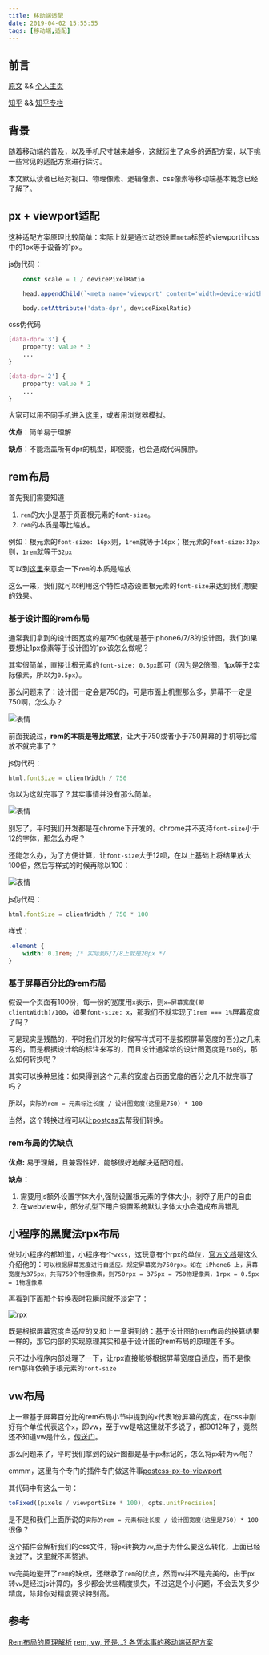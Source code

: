 ```yaml
---
title: 移动端适配
date: 2019-04-02 15:55:55
tags: [移动端,适配]
---
```


## 前言

[原文](https://jayzangwill.github.io/blog/2019/04/02/flexible/) && [个人主页](https://www.jayzangwill.cn)

[知乎](https://zhuanlan.zhihu.com/p/61697375) && [知乎专栏](https://zhuanlan.zhihu.com/jayzangwill)

## 背景

随着移动端的普及，以及手机尺寸越来越多，这就衍生了众多的适配方案，以下挑一些常见的适配方案进行探讨。

本文默认读者已经对视口、物理像素、逻辑像素、css像素等移动端基本概念已经了解了。

<!-- more -->

## px + viewport适配

这种适配方案原理比较简单：实际上就是通过动态设置`meta`标签的viewport让css中的1px等于设备的1px。

js伪代码： 

```javascript
    const scale = 1 / devicePixelRatio

    head.appendChild(`<meta name='viewport' content='width=device-width, initial-scale=${scale}, maximum-scale=${scale}, minimum-scale=${scale}, user-scalable='no'>`)

    body.setAttribute('data-dpr', devicePixelRatio)
```

css伪代码
```css
[data-dpr='3'] {
    property: value * 3
    ...
}

[data-dpr='2'] {
    property: value * 2
    ...
}
```

大家可以用不同手机进入[这里](https://www.jayzangwill.cn/demo/flexible1.html)，或者用浏览器模拟。

**优点**：简单易于理解

**缺点**：不能涵盖所有dpr的机型，即使能，也会造成代码臃肿。

## rem布局

首先我们需要知道

1. `rem`的大小是基于页面根元素的`font-size`。
2. `rem`的本质是等比缩放。

例如：根元素的`font-size: 16px`则，`1rem`就等于`16px`；根元素的`font-size:32px`则，`1rem`就等于`32px`

可以到[这里](https://www.jayzangwill.cn/demo/flexible2.html)来意会一下`rem`的本质是缩放

这么一来，我们就可以利用这个特性动态设置根元素的`font-size`来达到我们想要的效果。

### 基于设计图的rem布局

通常我们拿到的设计图宽度的是750也就是基于iphone6/7/8的设计图，我们如果要想让1px像素等于设计图的1px该怎么做呢？

其实很简单，直接让根元素的`font-size: 0.5px`即可（因为是2倍图，1px等于2实际像素，所以为`0.5px`）。

那么问题来了：设计图一定会是750的，可是市面上机型那么多，屏幕不一定是750啊，怎么办？

![表情](/blog/img/common/biaoqing1.png)

前面我说过，**rem的本质是等比缩放**，让大于750或者小于750屏幕的手机等比缩放不就完事了？

js伪代码：

```javascript
html.fontSize = clientWidth / 750
```

你以为这就完事了？其实事情并没有那么简单。

![表情](/blog/img/common/yaoming.jpeg)

别忘了，平时我们开发都是在chrome下开发的。chrome并不支持`font-size`小于12的字体，那怎么办呢？

还能怎么办，为了方便计算，让`font-size`大于12呗，在以上基础上将结果放大100倍，然后写样式的时候再除以100：

![表情](/blog/img/common/baobao.jpg)

js伪代码：

```javascript
html.fontSize = clientWidth / 750 * 100
```

样式：

```css
.element {
    width: 0.1rem; /* 实际到6/7/8上就是20px */
}
```

### 基于屏幕百分比的rem布局

假设一个页面有100份，每一份的宽度用`x`表示，则`x=屏幕宽度(即clientWidth)/100`，如果`font-size: x`，那我们不就实现了`1rem === 1%`屏幕宽度了吗？

可是现实是残酷的，平时我们开发的时候写样式可不是按照屏幕宽度的百分之几来写的，而是根据设计给的标注来写的，而且设计通常给的设计图宽度是`750`的，那么如何转换呢？

其实可以换种思维：如果得到这个元素的宽度占页面宽度的百分之几不就完事了吗？

所以，`实际的rem = 元素标注长度 / 设计图宽度(这里是750) * 100`

当然，这个转换过程可以让[postcss](https://www.npmjs.com/package/px2rem)去帮我们转换。

### rem布局的优缺点

**优点:** 易于理解，且兼容性好，能够很好地解决适配问题。

**缺点：**

1. 需要用js额外设置字体大小,强制设置根元素的字体大小，剥夺了用户的自由
2. 在webview中，部分机型下用户设置系统默认字体大小会造成布局错乱

## 小程序的黑魔法rpx布局

做过小程序的都知道，小程序有个`wxss`，这玩意有个rpx的单位，[官方文档](https://developers.weixin.qq.com/miniprogram/dev/framework/view/wxss.html)是这么介绍他的：`可以根据屏幕宽度进行自适应。规定屏幕宽为750rpx。如在 iPhone6 上，屏幕宽度为375px，共有750个物理像素，则750rpx = 375px = 750物理像素，1rpx = 0.5px = 1物理像素`

再看到下面那个转换表时我瞬间就不淡定了：

![rpx](/blog/img/flexible/rpx.png)

既是根据屏幕宽度自适应的又和上一章讲到的：基于设计图的rem布局的换算结果一样的，那它内部的实现原理其实和基于设计图的rem布局的原理差不多。

只不过小程序内部处理了一下，让rpx直接能够根据屏幕宽度自适应，而不是像rem那样依赖于根元素的`font-size`

## vw布局

上一章基于屏幕百分比的rem布局小节中提到的`x`代表1份屏幕的宽度，在css中刚好有个单位代表这个`x`，即vw，至于vw是啥这里就不多说了，都9012年了，竟然还不知道vw是什么，[传送门](https://developer.mozilla.org/zh-CN/docs/Web/CSS/length)。

那么问题来了，平时我们拿到的设计图都是基于`px`标记的，怎么将`px`转为`vw`呢？

emmm，这里有个专门的插件专门做这件事[postcss-px-to-viewport](https://github.com/evrone/postcss-px-to-viewport)

其代码中有这么一句：

```javascript
toFixed((pixels / viewportSize * 100), opts.unitPrecision)
```

是不是和我们上面所说的`实际的rem = 元素标注长度 / 设计图宽度(这里是750) * 100`很像？

这个插件会解析我们的css文件，将`px`转换为`vw`,至于为什么要这么转化，上面已经说过了，这里就不再赘述。

`vw`完美地避开了`rem`的缺点，还继承了`rem`的优点，然而`vw`并不是完美的，由于`px`转`vw`是经过js计算的，多少都会优些精度损失，不过这是个小问题，不会丢失多少精度，除非你对精度要求特别高。

## 参考

[Rem布局的原理解析](https://yanhaijing.com/css/2017/09/29/principle-of-rem-layout/)
[rem, vw, 还是...? 各凭本事的移动端适配方案](https://juejin.im/post/5bc07ebf6fb9a05d026119a9)